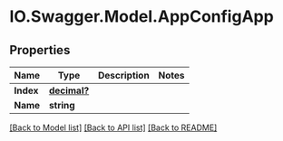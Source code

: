 # IO.Swagger.Model.AppConfigApp
## Properties

Name | Type | Description | Notes
------------ | ------------- | ------------- | -------------
**Index** | [**decimal?**](BigDecimal.md) |  | 
**Name** | **string** |  | 

[[Back to Model list]](../README.md#documentation-for-models) [[Back to API list]](../README.md#documentation-for-api-endpoints) [[Back to README]](../README.md)

